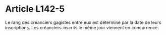 # Article L142-5

Le rang des créanciers gagistes entre eux est déterminé par la date de leurs inscriptions. Les créanciers inscrits le même jour viennent en concurrence.
